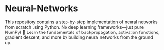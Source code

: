 # Neural-Networks
This repository contains a step-by-step implementation of neural networks from scratch using Python. No deep learning frameworks—just pure NumPy! 🧠 Learn the fundamentals of backpropagation, activation functions, gradient descent, and more by building neural networks from the ground up. 

